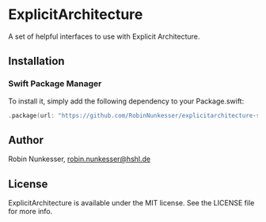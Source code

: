 # ExplicitArchitecture

A set of helpful interfaces to use with Explicit Architecture.

## Installation

### Swift Package Manager 

To install it, simply add the following dependency to your Package.swift:

``` swift
.package(url: "https://github.com/RobinNunkesser/explicitarchitecture-spm.git", from: "0.0.1")
```

## Author

Robin Nunkesser, robin.nunkesser@hshl.de

## License

ExplicitArchitecture is available under the MIT license. See the LICENSE file for more info.

